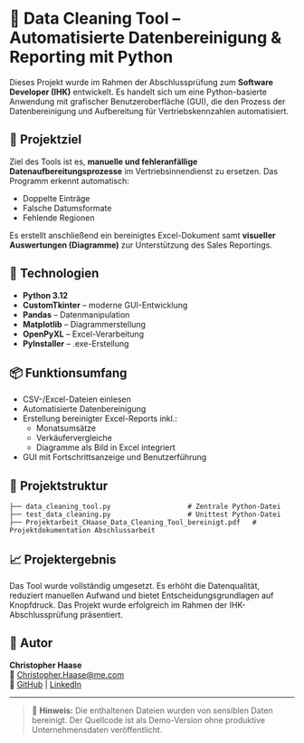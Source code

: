 # 🧹 Data Cleaning Tool – Automatisierte Datenbereinigung & Reporting mit Python

Dieses Projekt wurde im Rahmen der Abschlussprüfung zum **Software Developer (IHK)** entwickelt. Es handelt sich um eine Python-basierte Anwendung mit grafischer Benutzeroberfläche (GUI), die den Prozess der Datenbereinigung und Aufbereitung für Vertriebskennzahlen automatisiert.

## 🚀 Projektziel

Ziel des Tools ist es, **manuelle und fehleranfällige Datenaufbereitungsprozesse** im Vertriebsinnendienst zu ersetzen. Das Programm erkennt automatisch:

- Doppelte Einträge
- Falsche Datumsformate
- Fehlende Regionen

Es erstellt anschließend ein bereinigtes Excel-Dokument samt **visueller Auswertungen (Diagramme)** zur Unterstützung des Sales Reportings.

## 🧰 Technologien

- **Python 3.12**
- **CustomTkinter** – moderne GUI-Entwicklung
- **Pandas** – Datenmanipulation
- **Matplotlib** – Diagrammerstellung
- **OpenPyXL** – Excel-Verarbeitung
- **PyInstaller** – .exe-Erstellung

## 📦 Funktionsumfang

- CSV-/Excel-Dateien einlesen
- Automatisierte Datenbereinigung
- Erstellung bereinigter Excel-Reports inkl.:
  - Monatsumsätze
  - Verkäufervergleiche
  - Diagramme als Bild in Excel integriert
- GUI mit Fortschrittsanzeige und Benutzerführung

## 📁 Projektstruktur

```
├── data_cleaning_tool.py 					# Zentrale Python-Datei
├── test_data_cleaning.py 					# Unittest Python-Datei
├── Projektarbeit_CHaase_Data_Cleaning_Tool_bereinigt.pdf	# Projektdokumentation Abschlussarbeit
```

## 📈 Projektergebnis

Das Tool wurde vollständig umgesetzt. Es erhöht die Datenqualität, reduziert manuellen Aufwand und bietet Entscheidungsgrundlagen auf Knopfdruck. Das Projekt wurde erfolgreich im Rahmen der IHK-Abschlussprüfung präsentiert.

## 👤 Autor

**Christopher Haase**  
📧 Christopher.Haase@me.com  
🔗 [GitHub](https://github.com/chriz85) | [LinkedIn](https://www.linkedin.com/in/christopher-haase-938985129/)

---

> 📌 **Hinweis:** Die enthaltenen Dateien wurden von sensiblen Daten bereinigt. Der Quellcode ist als Demo-Version ohne produktive Unternehmensdaten veröffentlicht.
